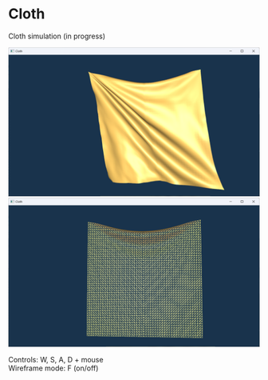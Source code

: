 # Cloth
Cloth simulation (in progress)

<div align="left">
    <img src="/demo1.png" width="600px"</img> 
</div>

<div align="left">
    <img src="/demo2.png" width="600px"</img> 
</div>

Controls: W, S, A, D + mouse
<br>Wireframe mode: F (on/off)
